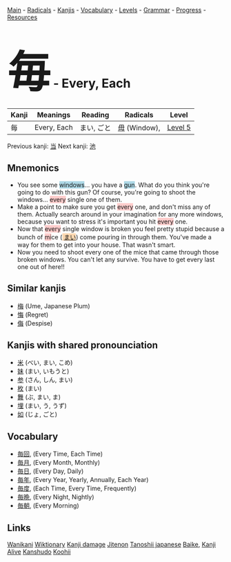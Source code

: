 <style> bigfont {font-size: 100px}</style>
[Main](../README.md) -
[Radicals](../radicals.md) -
[Kanjis](../kanjis.md) -
[Vocabulary](../vocabulary.md) -
[Levels](../levels.md) -
[Grammar](../grammar.md) - 
[Progress](../progress.md) -
[Resources](../resources.md)
# <bigfont> 毎</bigfont> - Every, Each 

| Kanji | Meanings | Reading | Radicals | Level |
| --- | --- | --- | --- | --- |
| 毎 | Every, Each | まい, ごと | [毋](../radicals/毋.md) (Window),  | [Level 5](../levels/wk_level5.md) |

Previous kanji: [当](当.md) Next kanji: [池](池.md) 

## Mnemonics
 * You see some <span style="background-color:#ADD8E6"> windows</span>... you have a <span style="background-color:#ADD8E6"> gun</span>. What do you think you're going to do with this gun? Of course, you're going to shoot the windows... <span style="background-color:#ffcccb"> every</span> single one of them.
* Make a point to make sure you get <span style="background-color:#ffcccb"> every</span> one, and don't miss any of them. Actually search around in your imagination for any more windows, because you want to stress it's important you hit <span style="background-color:#ffcccb"> every</span> one.
* Now that <span style="background-color:#ffcccb"> every</span> single window is broken you feel pretty stupid because a bunch of <span style="background-color:#ffcccb"> mi</span>ce (<span style="background-color:#fed8b1"> [まい](https://jisho.org/search/まい)</span>) come pouring in through them. You've made a way for them to get into your house. That wasn't smart.
* Now you need to shoot every one of the mice that came through those broken windows. You can't let any survive. You have to get every last one out of here!!


## Similar kanjis
 * [梅](梅.md) (Ume, Japanese Plum)
* [悔](悔.md) (Regret)
* [侮](侮.md) (Despise)



## Kanjis with shared pronounciation
 * [米](米.md) (べい, まい, こめ)
* [妹](妹.md) (まい, いもうと)
* [参](参.md) (さん, しん, まい)
* [枚](枚.md) (まい)
* [舞](舞.md) (ぶ, まい, ま)
* [埋](埋.md) (まい, う, うず)
* [如](如.md) (じょ, ごと)



## Vocabulary
 * [毎回](../vocabulary/毎.md), (Every Time, Each Time)
* [毎月](../vocabulary/毎.md), (Every Month, Monthly)
* [毎日](../vocabulary/毎.md), (Every Day, Daily)
* [毎年](../vocabulary/毎.md), (Every Year, Yearly, Annually, Each Year)
* [毎度](../vocabulary/毎.md), (Each Time, Every Time, Frequently)
* [毎晩](../vocabulary/毎.md), (Every Night, Nightly)
* [毎朝](../vocabulary/毎.md), (Every Morning)




## Links 


[Wanikani](https://www.wanikani.com/kanji/毎)
[Wiktionary](https://en.wiktionary.org/wiki/毎)
[Kanji damage](http://www.kanjidamage.com/kanji/search?utf8=✓&q=毎)
[Jitenon](https://jitenon.com/kanji/毎)
[Tanoshii japanese](https://www.tanoshiijapanese.com/dictionary/kanji.cfm?k=毎)
[Baike](https://baike.baidu.com/item/毎),
[Kanji Alive](https://app.kanjialive.com/毎)
[Kanshudo](https://www.kanshudo.com/searchmn?q=毎)
[Koohii](https://kanji.koohii.com/study/kanji/毎)
